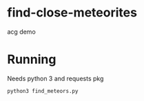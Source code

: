 # find-close-meteorites
acg demo

# Running
Needs python 3 and requests pkg

`python3 find_meteors.py`